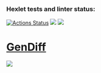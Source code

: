 ### Hexlet tests and linter status:
[![Actions Status](https://github.com/SevHope/frontend-project-46/workflows/hexlet-check/badge.svg)](https://github.com/SevHope/frontend-project-46/actions)
<a href="https://codeclimate.com/github/SevHope/frontend-project-46/maintainability"><img src="https://api.codeclimate.com/v1/badges/f250394cb0a72cee3a55/maintainability" /></a>
<a href="https://codeclimate.com/github/SevHope/frontend-project-46/test_coverage"><img src="https://api.codeclimate.com/v1/badges/f250394cb0a72cee3a55/test_coverage" /></a>
<a href="https://github.com/SevHope/frontend-project-46/actions/workflows/check.yml/badge.svg">

<h1>GenDiff</h1>
<p><a href="https://asciinema.org/a/585459" target="_blank"><img src="https://asciinema.org/a/585459.svg" /></a></p>